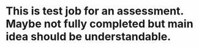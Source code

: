# This is test job for an assessment. Maybe not fully completed but main idea should be understandable.
